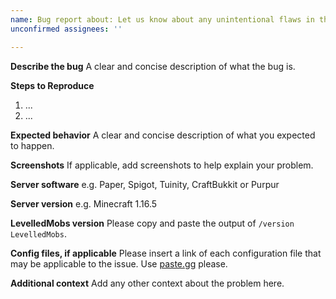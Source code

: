 ```yaml
---
name: Bug report about: Let us know about any unintentional flaws in the resource title: 'Untitled' labels: bug,
unconfirmed assignees: ''

---
```


**Describe the bug**
A clear and concise description of what the bug is.

**Steps to Reproduce**
1. ...
2. ...

**Expected behavior**
A clear and concise description of what you expected to happen.

**Screenshots**
If applicable, add screenshots to help explain your problem.

**Server software**
e.g. Paper, Spigot, Tuinity, CraftBukkit or Purpur

**Server version**
e.g. Minecraft 1.16.5

**LevelledMobs version**
Please copy and paste the output of `/version LevelledMobs`.

**Config files, if applicable**
Please insert a link of each configuration file that may be applicable to the issue. Use [paste.gg](https://paste.gg/) please.

**Additional context**
Add any other context about the problem here.
